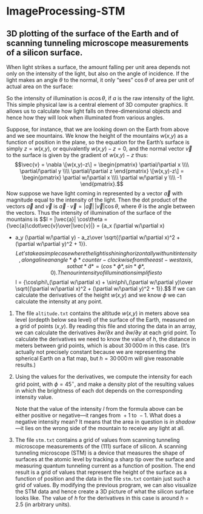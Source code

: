 # ImageProcessing-STM
## 3D plotting of the surface of the Earth and of scanning tunneling microscope measurements of a silicon surface.


When light strikes a surface, the amount falling per unit area depends
not only on the intensity of the light, but also on the angle of
incidence. If the light makes an angle *θ* to the normal, it only “sees”
cos *θ* of area per unit of actual area on the surface:

So the intensity of illumination is *a*cos *θ*, if *a* is the raw
intensity of the light. This simple physical law is a central element of
3D computer graphics. It allows us to calculate how light falls on
three-dimensional objects and hence how they will look when illuminated
from various angles.

Suppose, for instance, that we are looking down on the Earth from above
and we see mountains. We know the height of the mountains *w*(*x*,*y*)
as a function of position in the plane, so the equation for the Earth’s
surface is simply *z* = *w*(*x*,*y*), or equivalently
*w*(*x*,*y*) − *z* = 0, and the normal vector *v⃗* to the surface is
given by the gradient of *w*(*x*,*y*) − *z* thus:
$$\vec{v} =
\nabla \[w(x,y)-z\] = \begin{pmatrix}
                  \partial/\partial x \\\\
                  \partial/\partial y \\\\
                  \partial/\partial z
                \end{pmatrix}
                \[w(x,y)-z\]
              = \begin{pmatrix}
                  \partial w/\partial x \\\\
                  \partial w/\partial y \\\\
                  -1
                \end{pmatrix}.$$
Now suppose we have light coming in represented by a vector *a⃗* with
magnitude equal to the intensity of the light. Then the dot product of
the vectors *a⃗* and *v⃗* is
*a⃗* ⋅ *v⃗* = \|*a⃗*\| \|*v⃗*\|cos *θ*,
where *θ* is the angle between the vectors. Thus the intensity of
illumination of the surface of the mountains is
$$I = \|\vec{a}\| \cos\theta = {\vec{a}\cdot\vec{v}\over\|\vec{v}\|}
  = {a_x (\partial w/\partial x)
   + a_y (\partial w/\partial y) - a_z\over
     \sqrt{(\partial w/\partial x)^2 + (\partial w/\partial y)^2 + 1}}.$$
Let’s take a simple case where the light is shining horizontally with
unit intensity, along a line an angle *ϕ* counter-clockwise from the
east-west axis, so that *a⃗* = (cos*ϕ*,sin*ϕ*,0). Then our intensity of
illumination simplifies to
$$I = {\cos\phi\\,(\partial w/\partial x) + \sin\phi\\,(\partial w/\partial y)\over
     \sqrt{(\partial w/\partial x)^2 + (\partial w/\partial y)^2 + 1}}.$$
If we can calculate the derivatives of the height *w*(*x*,*y*) and we
know *ϕ* we can calculate the intensity at any point.

1.  The file `altitude.txt` contains the altitude *w*(*x*,*y*) in meters
    above sea level (ordepth below sea level) of the surface of the
    Earth, measured on a grid of points (*x*,*y*). By reading this file
    and storing the data in an array, we can calculate the derivatives
    ∂*w*/∂*x* and ∂*w*/∂*y* at each grid point. To calculate the
    derivatives we need to know the value of *h*, the distance in meters
    between grid points, which is about 30 000 m in this case. (It’s
    actually not precisely constant because we are representing the
    spherical Earth on a flat map, but *h* = 30 000 m will give
    reasonable results.)

2.  Using the values for the derivatives, we compute the intensity for
    each grid point, with *ϕ* = 45<sup>∘</sup>, and make a density plot
    of the resulting values in which the brightness of each dot depends
    on the corresponding intensity value.

    Note that the value of the intensity *I* from the formula above can
    be either positive or negative—it ranges from  + 1 to  − 1. What
    does a negative intensity mean? It means that the area in question
    is *in shadow*—it lies on the wrong side of the mountain to receive
    any light at all.

3.  The file `stm.txt` contains a grid of values from scanning tunneling
    microscope measurements of the (111) surface of silicon. A scanning
    tunneling microscope (STM) is a device that measures the shape of
    surfaces at the atomic level by tracking a sharp tip over the
    surface and measuring quantum tunneling current as a function of
    position. The end result is a grid of values that represent the
    height of the surface as a function of position and the data in the
    file `stm.txt` contain just such a grid of values. By modifying the
    previous program, we can also visualize the STM data and hence
    create a 3D picture of what the silicon surface looks like. The
    value of *h* for the derivatives in this case is around *h* = 2.5
    (in arbitrary units).
